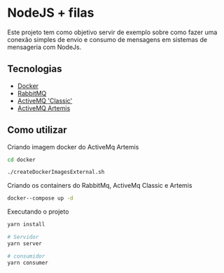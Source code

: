 # NodeJS + filas

Este projeto tem como objetivo servir de exemplo sobre como fazer uma conexão simples de envio e consumo de mensagens em sistemas de mensageria com NodeJs.

## Tecnologias

- [Docker](https://www.docker.com/)
- [RabbitMQ](https://www.rabbitmq.com/)
- [ActiveMQ 'Classic'](https://activemq.apache.org/components/classic/)
- [ActiveMQ Artemis](https://activemq.apache.org/components/artemis/)

## Como utilizar

Criando imagem docker do ActiveMq Artemis

```sh
cd docker

./createDockerImagesExternal.sh
```

Criando os containers do RabbitMq, ActiveMq Classic e Artemis

```sh
docker--compose up -d
```

Executando o projeto

```sh
yarn install

# Servidor
yarn server

# consumidor
yarn consumer
```
